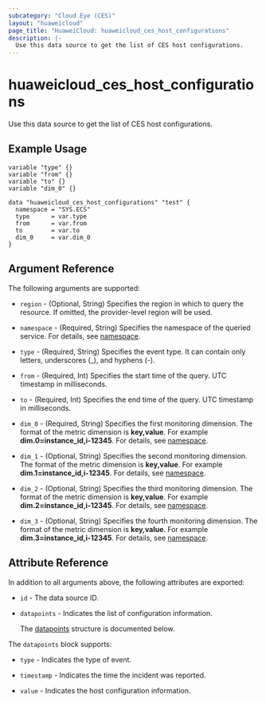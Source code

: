 ```yaml
---
subcategory: "Cloud Eye (CES)"
layout: "huaweicloud"
page_title: "HuaweiCloud: huaweicloud_ces_host_configurations"
description: |-
  Use this data source to get the list of CES host configurations.
---
```


# huaweicloud_ces_host_configurations

Use this data source to get the list of CES host configurations.

## Example Usage

```hcl
variable "type" {}
variable "from" {}
variable "to" {}
variable "dim_0" {}

data "huaweicloud_ces_host_configurations" "test" {
  namespace = "SYS.ECS"
  type      = var.type
  from      = var.from
  to        = var.to
  dim_0     = var.dim_0
}
```

## Argument Reference

The following arguments are supported:

* `region` - (Optional, String) Specifies the region in which to query the resource.
  If omitted, the provider-level region will be used.

* `namespace` - (Required, String) Specifies the namespace of the queried service.
  For details, see [namespace](https://support.huaweicloud.com/intl/en-us/api-ces/ces_03_0059.html#ces_03_0059).

* `type` - (Required, String) Specifies the event type. It can contain only letters, underscores (_), and hyphens (-).

* `from` - (Required, Int) Specifies the start time of the query. UTC timestamp in milliseconds.

* `to` - (Required, Int) Specifies the end time of the query. UTC timestamp in milliseconds.

* `dim_0` - (Required, String) Specifies the first monitoring dimension.
  The format of the metric dimension is **key,value**. For example **dim.0=instance_id,i-12345**.
  For details, see [namespace](https://support.huaweicloud.com/intl/en-us/api-ces/ces_03_0059.html#ces_03_0059).

* `dim_1` - (Optional, String) Specifies the second monitoring dimension.
  The format of the metric dimension is **key,value**. For example **dim.1=instance_id,i-12345**.
  For details, see [namespace](https://support.huaweicloud.com/intl/en-us/api-ces/ces_03_0059.html#ces_03_0059).

* `dim_2` - (Optional, String) Specifies the third monitoring dimension.
  The format of the metric dimension is **key,value**. For example **dim.2=instance_id,i-12345**.
  For details, see [namespace](https://support.huaweicloud.com/intl/en-us/api-ces/ces_03_0059.html#ces_03_0059).

* `dim_3` - (Optional, String) Specifies the fourth monitoring dimension.
  The format of the metric dimension is **key,value**. For example **dim.3=instance_id,i-12345**.
  For details, see [namespace](https://support.huaweicloud.com/intl/en-us/api-ces/ces_03_0059.html#ces_03_0059).

## Attribute Reference

In addition to all arguments above, the following attributes are exported:

* `id` - The data source ID.

* `datapoints` - Indicates the list of configuration information.

  The [datapoints](#datapoints_struct) structure is documented below.

<a name="datapoints_struct"></a>
The `datapoints` block supports:

* `type` - Indicates the type of event.

* `timestamp` - Indicates the time the incident was reported.

* `value` - Indicates the host configuration information.

